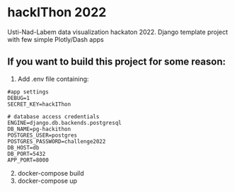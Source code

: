 # hackIThon 2022
Usti-Nad-Labem data visualization hackaton 2022. Django template project with few simple Plotly/Dash apps

## If you want to build this project for some reason:

1. Add .env file containing:
```
#app settings
DEBUG=1
SECRET_KEY=hackIThon

# database access credentials
ENGINE=django.db.backends.postgresql
DB_NAME=pg-hackithon
POSTGRES_USER=postgres
POSTGRES_PASSWORD=challenge2022
DB_HOST=db
DB_PORT=5432
APP_PORT=8000
```
2. docker-compose build
3. docker-compose up
